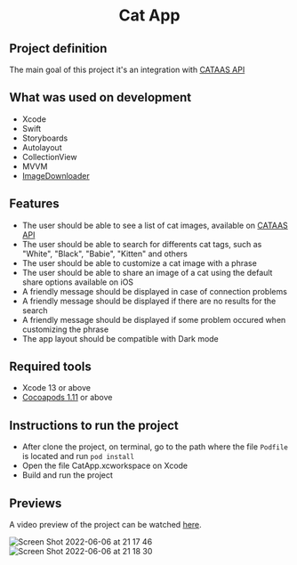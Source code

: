 <h1 align="center">Cat App</h1>

## Project definition

The main goal of this project it's an integration with [CATAAS API](https://cataas.com/#/)

## What was used on development
 - Xcode
 - Swift
 - Storyboards
 - Autolayout
 - CollectionView
 - MVVM
 - [ImageDownloader](https://gist.github.com/jayesh15111988/b95030bca927304fc31e8cbc0123f72f)

## Features
 - The user should be able to see a list of cat images, available on [CATAAS API](https://cataas.com/#/)
 - The user should be able to search for differents cat tags, such as "White", "Black", "Babie", "Kitten" and others
 - The user should be able to customize a cat image with a phrase
 - The user should be able to share an image of a cat using the default share options available on iOS
 - A friendly message should be displayed in case of connection problems
 - A friendly message should be displayed if there are no results for the search
 - A friendly message should be displayed if some problem occured when customizing the phrase
 - The app layout should be compatible with Dark mode

## Required tools
 - Xcode 13 or above
 - [Cocoapods 1.11](https://cocoapods.org/) or above

## Instructions to run the project
 - After clone the project, on terminal, go to the path where the file `Podfile` is located and run `pod install`
 - Open the file CatApp.xcworkspace on Xcode
 - Build and run the project

## Previews
A video preview of the project can be watched [here](https://drive.google.com/file/d/1b-DagxHeR5t5IpKUuJoUO9jnaFZ3h38a/view?usp=sharing).

![Screen Shot 2022-06-06 at 21 17 46](https://user-images.githubusercontent.com/62518806/172270102-f271d847-1caa-4d0c-8cac-59f600309b26.png)
![Screen Shot 2022-06-06 at 21 18 30](https://user-images.githubusercontent.com/62518806/172270134-e438fc67-be18-40b5-b7b2-f341b74a69e7.png)




